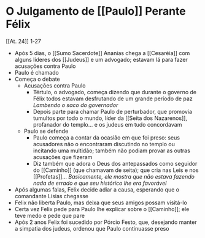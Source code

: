 # O Julgamento de [[Paulo]] Perante Félix
[[At. 24]] 1-27
- Após 5 dias, o [[Sumo Sacerdote]] Ananias chega a [[Cesaréia]] com alguns líderes dos [[Judeus]] e um advogado; estavam lá para fazer acusações contra Paulo
- Paulo é chamado
- Começa o debate
	- Acusações contra Paulo
		- Tértulo, o advogado, começa dizendo que durante o governo de Félix todos estavam desfrutando de um grande período de paz
			*Lambendo o saco do governador*
		- Depois parte para chamar Paulo de perturbador, que promovia tumultos por todo o mundo, líder da [[Seita dos Nazarenos]], profanador do templo... e os judeus em tudo concordavam
	- Paulo se defende
		- Paulo começa a contar da ocasião em que foi preso: seus acusadores não o encontraram discutindo no templo ou incitando uma multidão; também não podiam provar as outras acusações que fizeram
		- Diz também que adora o Deus dos antepassados como seguidor do [[Caminho]] (que chamavam de seita); que cria nas Leis e nos [[Profetas]]...
			*Basicamente, ele mostra que não estava fazendo nada de errado e que seu histórico lhe era favorável*
- Após algumas falas, Felix decide adiar a causa, esperando que o comandante Lisias chegasse
- Felix não liberta Paulo, mas deixa que seus amigos possam visitá-lo
- Certa vez Felix pede para Paulo lhe explicar sobre o [[Caminho]]; ele teve medo e pede que pare
- Após 2 anos Felix foi sucedido por Pórcio Festo, que, desejando manter a simpatia dos judeus, ordenou que Paulo continuasse preso